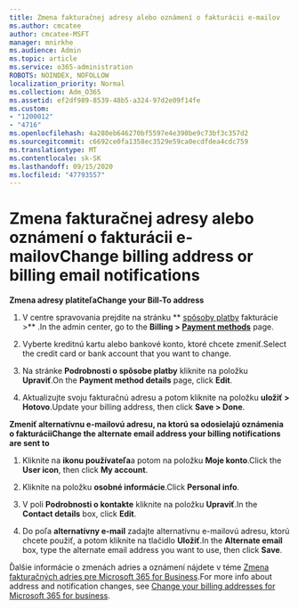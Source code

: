 ```yaml
---
title: Zmena fakturačnej adresy alebo oznámení o fakturácii e-mailov
ms.author: cmcatee
author: cmcatee-MSFT
manager: mnirkhe
ms.audience: Admin
ms.topic: article
ms.service: o365-administration
ROBOTS: NOINDEX, NOFOLLOW
localization_priority: Normal
ms.collection: Adm_O365
ms.assetid: ef2df989-8539-48b5-a324-97d2e09f14fe
ms.custom:
- "1200012"
- "4716"
ms.openlocfilehash: 4a280eb646270bf5597e4e390be9c73bf3c357d2
ms.sourcegitcommit: c6692ce0fa1358ec3529e59ca0ecdfdea4cdc759
ms.translationtype: MT
ms.contentlocale: sk-SK
ms.lasthandoff: 09/15/2020
ms.locfileid: "47793557"
---
```

# <a name="change-billing-address-or-billing-email-notifications"></a><span data-ttu-id="0fe52-102">Zmena fakturačnej adresy alebo oznámení o fakturácii e-mailov</span><span class="sxs-lookup"><span data-stu-id="0fe52-102">Change billing address or billing email notifications</span></span>

<span data-ttu-id="0fe52-103">**Zmena adresy platiteľa**</span><span class="sxs-lookup"><span data-stu-id="0fe52-103">**Change your Bill-To address**</span></span>

1. <span data-ttu-id="0fe52-104">V centre spravovania prejdite na stránku \*\* [spôsoby platby](https://go.microsoft.com/fwlink/p/?linkid=2018806) fakturácie >\*\* .</span><span class="sxs-lookup"><span data-stu-id="0fe52-104">In the admin center, go to the **Billing > [Payment methods](https://go.microsoft.com/fwlink/p/?linkid=2018806)** page.</span></span>

2. <span data-ttu-id="0fe52-105">Vyberte kreditnú kartu alebo bankové konto, ktoré chcete zmeniť.</span><span class="sxs-lookup"><span data-stu-id="0fe52-105">Select the credit card or bank account that you want to change.</span></span>

3. <span data-ttu-id="0fe52-106">Na stránke **Podrobnosti o spôsobe platby** kliknite na položku **Upraviť**.</span><span class="sxs-lookup"><span data-stu-id="0fe52-106">On the **Payment method details** page, click **Edit**.</span></span>

4. <span data-ttu-id="0fe52-107">Aktualizujte svoju fakturačnú adresu a potom kliknite na položku **uložiť > Hotovo**.</span><span class="sxs-lookup"><span data-stu-id="0fe52-107">Update your billing address, then click **Save > Done**.</span></span>

<span data-ttu-id="0fe52-108">**Zmeniť alternatívnu e-mailovú adresu, na ktorú sa odosielajú oznámenia o fakturácii**</span><span class="sxs-lookup"><span data-stu-id="0fe52-108">**Change the alternate email address your billing notifications are sent to**</span></span> 

1. <span data-ttu-id="0fe52-109">Kliknite na **ikonu používateľa**a potom na položku **Moje konto**.</span><span class="sxs-lookup"><span data-stu-id="0fe52-109">Click the **User icon**, then click **My account**.</span></span>

2. <span data-ttu-id="0fe52-110">Kliknite na položku **osobné informácie**.</span><span class="sxs-lookup"><span data-stu-id="0fe52-110">Click **Personal info**.</span></span>

3. <span data-ttu-id="0fe52-111">V poli **Podrobnosti o kontakte** kliknite na položku **Upraviť**.</span><span class="sxs-lookup"><span data-stu-id="0fe52-111">In the **Contact details** box, click **Edit**.</span></span>

4. <span data-ttu-id="0fe52-112">Do poľa **alternatívny e-mail** zadajte alternatívnu e-mailovú adresu, ktorú chcete použiť, a potom kliknite na tlačidlo **Uložiť**.</span><span class="sxs-lookup"><span data-stu-id="0fe52-112">In the **Alternate email** box, type the alternate email address you want to use, then click **Save**.</span></span>

<span data-ttu-id="0fe52-113">Ďalšie informácie o zmenách adries a oznámení nájdete v téme [Zmena fakturačných adries pre Microsoft 365 for Business](https://docs.microsoft.com/microsoft-365/commerce/billing-and-payments/change-your-billing-addresses?view=o365-worldwide).</span><span class="sxs-lookup"><span data-stu-id="0fe52-113">For more info about address and notification changes, see [Change your billing addresses for Microsoft 365 for business](https://docs.microsoft.com/microsoft-365/commerce/billing-and-payments/change-your-billing-addresses?view=o365-worldwide).</span></span>
